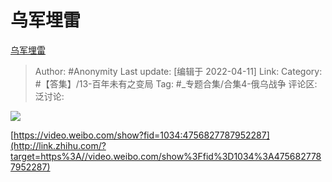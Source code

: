 # 乌军埋雷
[乌军埋雷](https://zhuanlan.zhihu.com/p/496305392)

> Author: #Anonymity
> Last update: [编辑于 2022-04-11]
> Link:
> Category: #【答集】/13-百年未有之变局
> Tag: #_专题合集/合集4-俄乌战争
> 评论区:
> 泛讨论:

![](https://picx.zhimg.com/80/v2-84cfef44b9f2697a469d335d7d03db52_1440w.webp?source=d16d100b)

[https://video.weibo.com/show?fid=1034:4756827787952287](http://link.zhihu.com/?target=https%3A//video.weibo.com/show%3Ffid%3D1034%3A4756827787952287)
